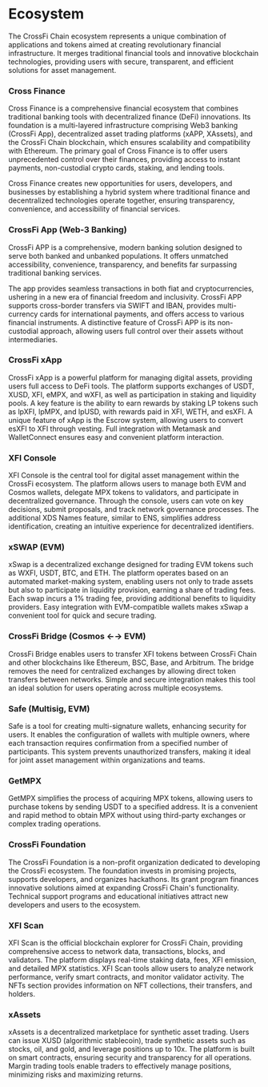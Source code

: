 # Ecosystem

The CrossFi Chain ecosystem represents a unique combination of applications and tokens aimed at creating revolutionary financial infrastructure. It merges traditional financial tools and innovative blockchain technologies, providing users with secure, transparent, and efficient solutions for asset management.

### Cross Finance

Cross Finance is a comprehensive financial ecosystem that combines traditional banking tools with decentralized finance (DeFi) innovations. Its foundation is a multi-layered infrastructure comprising Web3 banking (CrossFi App), decentralized asset trading platforms (xAPP, XAssets), and the CrossFi Chain blockchain, which ensures scalability and compatibility with Ethereum. The primary goal of Cross Finance is to offer users unprecedented control over their finances, providing access to instant payments, non-custodial crypto cards, staking, and lending tools.

Cross Finance creates new opportunities for users, developers, and businesses by establishing a hybrid system where traditional finance and decentralized technologies operate together, ensuring transparency, convenience, and accessibility of financial services.

### CrossFi App (Web-3 Banking)

CrossFi APP is a comprehensive, modern banking solution designed to serve both banked and unbanked populations. It offers unmatched accessibility, convenience, transparency, and benefits far surpassing traditional banking services.

The app provides seamless transactions in both fiat and cryptocurrencies, ushering in a new era of financial freedom and inclusivity. CrossFi APP supports cross-border transfers via SWIFT and IBAN, provides multi-currency cards for international payments, and offers access to various financial instruments. A distinctive feature of CrossFi APP is its non-custodial approach, allowing users full control over their assets without intermediaries.

### CrossFi xApp

CrossFi xApp is a powerful platform for managing digital assets, providing users full access to DeFi tools. The platform supports exchanges of USDT, XUSD, XFI, eMPX, and wXFI, as well as participation in staking and liquidity pools. A key feature is the ability to earn rewards by staking LP tokens such as lpXFI, lpMPX, and lpUSD, with rewards paid in XFI, WETH, and esXFI. A unique feature of xApp is the Escrow system, allowing users to convert esXFI to XFI through vesting. Full integration with Metamask and WalletConnect ensures easy and convenient platform interaction.

### XFI Console

XFI Console is the central tool for digital asset management within the CrossFi ecosystem. The platform allows users to manage both EVM and Cosmos wallets, delegate MPX tokens to validators, and participate in decentralized governance. Through the console, users can vote on key decisions, submit proposals, and track network governance processes. The additional XDS Names feature, similar to ENS, simplifies address identification, creating an intuitive experience for decentralized identifiers.

### xSWAP (EVM)

xSwap is a decentralized exchange designed for trading EVM tokens such as WXFI, USDT, BTC, and ETH. The platform operates based on an automated market-making system, enabling users not only to trade assets but also to participate in liquidity provision, earning a share of trading fees. Each swap incurs a 1% trading fee, providing additional benefits to liquidity providers. Easy integration with EVM-compatible wallets makes xSwap a convenient tool for quick and secure trading.

### CrossFi Bridge (Cosmos ←→ EVM)

CrossFi Bridge enables users to transfer XFI tokens between CrossFi Chain and other blockchains like Ethereum, BSC, Base, and Arbitrum. The bridge removes the need for centralized exchanges by allowing direct token transfers between networks. Simple and secure integration makes this tool an ideal solution for users operating across multiple ecosystems.

### Safe (Multisig, EVM)

Safe is a tool for creating multi-signature wallets, enhancing security for users. It enables the configuration of wallets with multiple owners, where each transaction requires confirmation from a specified number of participants. This system prevents unauthorized transfers, making it ideal for joint asset management within organizations and teams.

### GetMPX

GetMPX simplifies the process of acquiring MPX tokens, allowing users to purchase tokens by sending USDT to a specified address. It is a convenient and rapid method to obtain MPX without using third-party exchanges or complex trading operations.

### CrossFi Foundation

The CrossFi Foundation is a non-profit organization dedicated to developing the CrossFi ecosystem. The foundation invests in promising projects, supports developers, and organizes hackathons. Its grant program finances innovative solutions aimed at expanding CrossFi Chain's functionality. Technical support programs and educational initiatives attract new developers and users to the ecosystem.

### XFI Scan

XFI Scan is the official blockchain explorer for CrossFi Chain, providing comprehensive access to network data, transactions, blocks, and validators. The platform displays real-time staking data, fees, XFI emission, and detailed MPX statistics. XFI Scan tools allow users to analyze network performance, verify smart contracts, and monitor validator activity. The NFTs section provides information on NFT collections, their transfers, and holders.

### xAssets

xAssets is a decentralized marketplace for synthetic asset trading. Users can issue XUSD (algorithmic stablecoin), trade synthetic assets such as stocks, oil, and gold, and leverage positions up to 10x. The platform is built on smart contracts, ensuring security and transparency for all operations. Margin trading tools enable traders to effectively manage positions, minimizing risks and maximizing returns.
